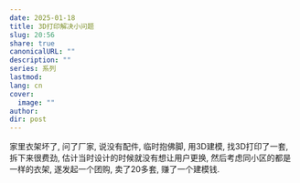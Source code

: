 ```yaml
---
date: 2025-01-18
title: 3D打印解决小问题
slug: 20:56
share: true
canonicalURL: ""
description: ""
series: 系列
lastmod: 
lang: cn
cover:
  image: ""
author: 
dir: post
---
```

家里衣架坏了, 问了厂家, 说没有配件, 临时抱佛脚, 用3D建模, 找3D打印了一套,
拆下来很费劲, 估计当时设计的时候就没有想让用户更换, 然后考虑同小区的都是一样的衣架, 遂发起一个团购, 卖了20多套, 赚了一个建模钱.